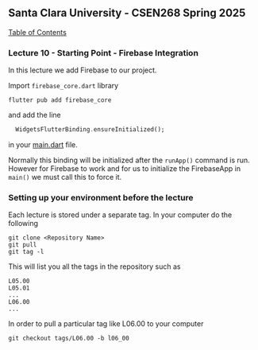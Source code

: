## Santa Clara University - CSEN268 Spring 2025

[Table of Contents](/toc.md)

### Lecture 10 - Starting Point - Firebase Integration

In this lecture we add Firebase to our project.

Import `firebase_core.dart` library 
```
flutter pub add firebase_core
```

and add the line
```dart
  WidgetsFlutterBinding.ensureInitialized();
```
in your [main.dart](/lib/main.dart) file.

Normally this binding will be initialized after the `runApp()` command is run. However for Firebase to work and for us to initialize the FirebaseApp in `main()` we must call this to force it.

### Setting up your environment before the lecture

Each lecture is stored under a separate tag. In your computer do the following

    git clone <Repository Name>
    git pull
    git tag -l

This will list you all the tags in the repository such as

    L05.00
    L05.01
    ...
    L06.00
    ...

In order to pull a particular tag like L06.00 to your computer

    git checkout tags/L06.00 -b l06_00



